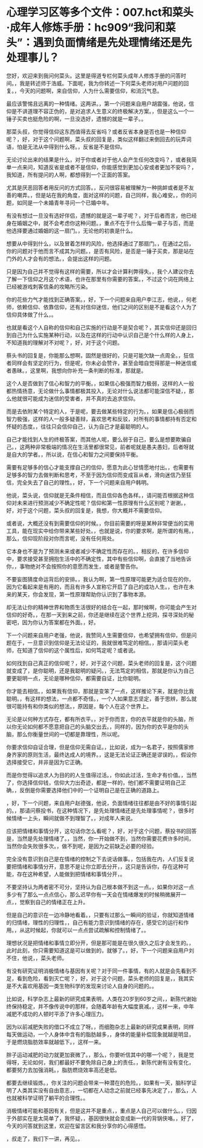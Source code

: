 # 心理学习区等多个文件：007.hct和菜头·成年人修炼手册：hc909“我问和菜头”：遇到负面情绪是先处理情绪还是先处理事儿？

您好，欢迎来到我问何菜头。这里是得道专栏何菜头成年人修炼手册的问答时间。，我是转述师于浩威。下面呢，我为你转述一下何菜头老师对用户问题的回复。，今天的问题啊，来自信仰，人为什么需要信仰，和消沉气息。

最应该警惕且远离的一种情绪。这两讲。，第一个问题来自用户胡震强，他说，信仰是不讲道理不容正伪的，是对追求人生意义的终极解决方案。，但是这么一个一锤子买卖也挺危险的啊，一旦没选好，遗憾的就是一辈子。。

那菜头叔，你觉得信仰这东西值得去反省吗？或者反省本身是否也是一种信仰呢？，好，对于这个问题啊，菜头叔的回复是，类似这样翻过来倒回去的玩弄词语，怕是无法从中得到什么呀。，反省是不是信仰。

无论讨论出来的结果是什么，对于你或者对于他人会产生任何改变吗？，或者我简单一点来问，知道反省是或者不是信仰，你能感觉到更加心安或者更加不安吗？，我知道，所有提问的人啊，都想得到一个正面的答案。

尤其是厌恶回答者用反问的方式回答。，反问很容易被理解为一种挑衅或者是不友善的嘲弄。，但是站在我的角度，面对这样的问题，自己同样，我心难安。，你的问题，如同是一个未婚青年寻问一个已婚中年。

有没有想过一旦没有选好伴侣，遗憾的就是这一辈子呢？，对于后者而言，他已经身在婚姻之中，就不会考虑你这种问题。，重点不在于什么后悔一辈子与否，而是他选择要通过婚姻的这一扇门。，无论他的初衷是什么。

想要从中得到什么，以及冒着怎样的风险，他选择通过了那扇门。，在通过之后，你的问题对于他而言不成其为问题。，是否有风险，是否是一锤子买卖，那是站在门外的人才会有的想法。，会提出这样的问题。

只是因为自己并不觉得有这样的需要，所以才会计算利弊得失。，我个人建议你去了解一下信仰之月这个术语，也许在那里有你需要的答案。，不过这个词在网络上已经被游戏刺客信条的攻略所污染。

你的花些力气才能找到正确答案。，好，下一个问题来自用户李江志，他说，，何老师，依赖信仰、依靠信仰，还有对信仰迷信，他们之间的区别是不是看这个人为了信仰具体做了什么，。

也就是看这个人自称的信仰和自己实施的行动是不是契合呢？，其实信仰还是回归到自己为什么实施某种行动，以及在这样的行动中认识自己是个什么样的人身上，不知道我的理解对不对呢？，好，对于这个问题。

蔡头书的回复是，你能那么想啊，固然是很好的，只是可能欠缺一点周全。，狂信者同样会有坚定的行为，但是呢，你未必会赞许，甚至会暗自觉得那是一种迷信或者愚昧。，这里啊，我想向你补充一条判断的标准，那就是。

这个人是否做到了信心和智力的平衡。，如果信心极强而智力极弱，这样的人一般都热情扬意，无论做什么事情都极其投入，无论对什么说法都可能深信不疑，，那么他就很可能成为迷信的受害者，并不真的去追求信仰。

而是去依附某个特定的人，于是呢，要去做某些特定的行为。，如果是信心极弱而智力极强，这样的人一般多疑善辩，喜欢思考和反驳，对所有的事情都持有否定和怀疑的态度。，往往只会信仰自己，认为自己才是最聪明的人。

自己才能找到人生的终极答案，而其他人呢，要么弱于自己，要么是想要欺骗自己。，这两种非常极端的情况在生活里都很常见，前者呢就是愚夫愚妇，后者呀就是自大的学者。，所以说，在信心和智力之间要保持平衡。

需要有足够多的信心才能支撑自己的信仰，愿意为此心甘情愿地付出。，也需要有足够多的智力去做判断和思考，不至于因为信仰而变成盲从者，滑向迷信乃至狂信，完全失去了自己的理性。，好，下一个问题来自用户韩明。

他说，菜头说，信仰就是无条件相信，而且信仰各色各样。，请问能否根据这种信仰对未来进行预测减少不确定性呢？信仰和第一性原理有什么区别呢？谢谢。，好，对于这个问题，菜头叔的回复是，我想，你大概并不需要信仰。

或者说，大概还没有到需要信仰的时候。，你目前需要的呀是某种非常便当的实用工具，能在现实中给你带来某些好处。，也就是说，你的要求啊，是所谓的有用。，那么，信仰现阶段对你而言呢，没有任何用处。

它本身也不是为了预测未来或者减少不确定性而存在的。，相反的，在许多信仰中，要求接受甚至拥抱生活中的不确定性，其中有些信仰啊，会直接了当地告诉你，，事物绝对不会按照你的意愿而发生，或者是警告你。

不要妄图猜度命运背后的安排。，我认为啊，第一性原理可能更为适合现在的你，因为它看起来是有用的，而且有许多人宣称它开启了自己的成功人生。，也许在未来的某天，你会发现，第一性原理帮助你认识到了事物本源。

却无法让你的精神世界和物质生活很好的结合在一起，那时候啊，你可能会产生对信仰的好奇。，在那一天到来之前，你还是继续在这个世界上挖洞，探寻深处的秘密吧，因为你认为答案都在外面。，好。

下一个问题来自用户老强，他说，我赞同人生需要信仰，也希望拥有信仰，但是问题在于，一旦意识到信仰是无法论证的，我就很难笃定的相信。，那请问菜头老师，在知道了信仰的这个属性后，如何笃定呢？或者说。

如何找到自己真正的信仰呢？，好，对于这个问题，菜头老师的回复是，这个问题就变成了，是你聪明，还是我聪明的疑问。，无法笃定的相信，那就是你认为自己要更聪明一点，无论是哪种信仰，都需要自证，比你聪明。

你才能去相信。，如果我有信仰，那就是变笨了一点，这样推论下来，就是你比我聪明。，有这样的想法，一点都不奇怪。，一个人如果意志坚定，善于思辨，那么就很可能持有和你类似的想法。，原因是，每个人在这个世界上。

无论是以何种方式存在，都有所衣平。，对于你而言，你的衣平就是你的头脑，所以你无论如何都不愿意把自己的头脑交出去。，同样的，因为你的衣平是你的头脑，那么你衡量世间的一切都是靠理性，所以呢。

你要求信仰自证合理，但是信仰无需自证。，比如说，成为一名君子，按照儒家修身齐家的原则生活，最终达成人的境界。，这是无法论证正确还是谬误的。，假设你选择接受它，并非是因为它正确。

而是你觉得以追求人为目的的人生值得过活。，你如此过活，生命才有价值。，当然了，你选择信仰钱，信仰大力出奇迹，都是一样的，他们都不需要证明自己正确，，反倒是你需要选择他们中的一个证明自己是在正确的道路上。

，好，下一个问题，来自用户赵德强，他说，负面情绪往往都是由不好的事情引起的。，那请问蔡投书，在这种情况下，是先处理情绪还是先处理事情呢？，很多时候情绪一上头，瞬间就做不到理智了。，对成年人来说。

应该把情绪和事情分开，这句话你怎么看呢？，好，对于这个问题，蔡投书的回答是，当然是先处理情绪了。，当然，你一开始做不到，当然你需要花费许多时间，当然你会失败很多次。，做不到呢，是因为之前缺乏必要的经验。

完全没有意识到自己是在情绪的控制之下去说话做事。，包括我在内，人们反复说要把情绪和事情分开，意思不是让你立即去分开，，这只是告诉你，存在这种可能，存在这种希望，人能做到把情绪和事情分开，。

不要坚持认为两者密不可分，坚持认为自己根本做不到这一点。，如果你对这一点多少有了那么一点点信心，那么迟早你有一天会在情绪爆发的时候稍微展开一点，，觉察到自己的情绪正在上升。

但是自己的意识在一边冷静地看着。，只要有过那么一瞬间的验证，你就知道情绪的归情绪，理性的归理性，，自己有能力意识到情绪的存在，感受它的运行和作用。，从这时候起，你就可以一点点尝试疏解和控制情绪了。。

理想状况是把情绪和事情立即分开，但是那可能是在很久很久之后才会发生的。，此时此刻，你只需要知道这是可以做到的，就够了。，好，下一个问题来自用户刘不住，他说，，菜头老师。

有没有研究证明消极情绪与基因有关呢？对于同一件事情，有的人就是会先看到不足，看到危险，看到灭亡呢？，好，对于这个问题，菜头老师的回复是，，我其实是不大喜欢用基因一类生物科学的发现来讨论人自身的问题的。。

比如说，科学杂志上最新的研究成果表明，人类在20岁到60岁之间，，新陈代谢始终保持稳定，并不像传说中的那样，会随着年龄有大幅度衰减。，这样一来，中年减肥不成功的人顿时平添了许多心理压力。

因为以前减肥失败的借口不成立了呀。，而细胞杂志上最新的研究成果表明，同样每天做运动，一个人身体中含有的脂肪越多，，身体的能量补偿现象就越是明显，于是燃烧脂肪效率就越低下。，这样一来。

胖子运动减肥的动力就更加衰微了。，那么，你要听信其中的哪一个呢？，我是觉得呀，无论如何，我们都最好不要免除自己身上的责任。，新陈代谢有没有变化，都要努力去加强消耗。，脂肪燃烧效率高还是低。

都要去继续锻炼。，你关注的问题会带来一种潜在的危险。，如果有一天，脑科学证明了人类其实没有自由意志，，一切都在人动念之前就已经事先决定了，，那么，人也就被科学证明了躺平的合理性。。

消极情绪可能和基因有关，但是这并不是重点，，重点是人自己可以做什么。，归因于外部实在是太简单了，我怀疑，，基因很快就会变成新一代的背锅侠咯。，好了，今天的问答就到这里，欢迎在留言区和我分享你的心得感悟。

，叔走了，我们下一讲，再见。。